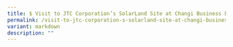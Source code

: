 ```yaml
---
title: $ Visit to JTC Corporation’s SolarLand Site at Changi Business Park
permalink: /visit-to-jtc-corporation-s-solarland-site-at-changi-business-park/
variant: markdown
description: ""
---
```

